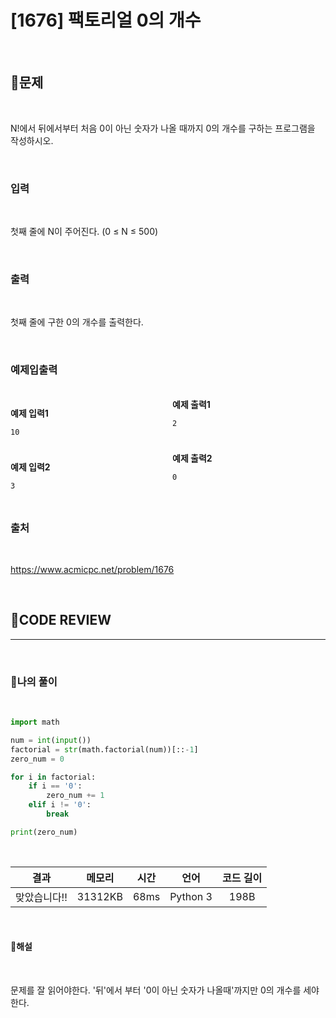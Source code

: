 # [1676] 팩토리얼 0의 개수

<br/>

## **📝문제**

<br/>

N!에서 뒤에서부터 처음 0이 아닌 숫자가 나올 때까지 0의 개수를 구하는 프로그램을 작성하시오.

<br/>

### **입력**

<br/>

첫째 줄에 N이 주어진다. (0 ≤ N ≤ 500)

<br/>

### **출력**

<br/>

첫째 줄에 구한 0의 개수를 출력한다.

<br/>

### **예제입출력**

<br/>

<div style="column-count:2; ">
  <div>

**예제 입력1**

```
10
```

  </div>
  <div>

**예제 출력1**

```
2
```

  </div>
</div>

<br/>

<div style="column-count:2; ">
  <div>

**예제 입력2**

```
3
```

  </div>
  <div>

**예제 출력2**

```
0
```

  </div>
</div>

<br/>

### **출처**

<br/>

https://www.acmicpc.net/problem/1676

<br/>

## **🧐CODE REVIEW**
***

<br/>

### **🧾나의 풀이**

<br/>

```python
import math

num = int(input())
factorial = str(math.factorial(num))[::-1]
zero_num = 0

for i in factorial:
    if i == '0':
        zero_num += 1
    elif i != '0':
        break

print(zero_num)
```

<br/>

결과	| 메모리 |	시간 |	언어 |	코드 길이 
:----:|:-----:|:-----:|:-----:|:--------:
맞았습니다!! |	31312KB |	68ms |	Python 3 |	198B

<br/>

#### **📝해설**

<br/>

문제를 잘 읽어야한다. '뒤'에서 부터 '0이 아닌 숫자가 나올때'까지만 0의 개수를 세야 한다.

<br/>

